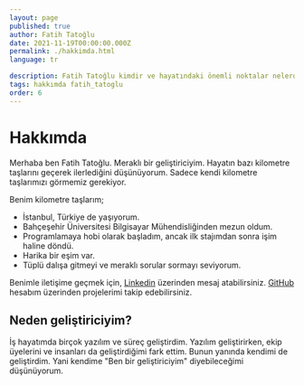 ```yaml
---
layout: page
published: true
author: Fatih Tatoğlu
date: 2021-11-19T00:00:00.000Z
permalink: ./hakkimda.html
language: tr

description: Fatih Tatoğlu kimdir ve hayatındaki önemli noktalar nelerdir.
tags: hakkımda fatih_tatoglu
order: 6
---
```


# Hakkımda

Merhaba ben Fatih Tatoğlu. Meraklı bir geliştiriciyim. Hayatın bazı kilometre taşlarını geçerek ilerlediğini düşünüyorum. Sadece kendi kilometre taşlarımızı görmemiz gerekiyor.

Benim kilometre taşlarım;

- İstanbul, Türkiye de yaşıyorum.
- Bahçeşehir Üniversitesi Bilgisayar Mühendisliğinden mezun oldum.
- Programlamaya hobi olarak başladım, ancak ilk stajımdan sonra işim haline döndü.
- Harika bir eşim var.
- Tüplü dalışa gitmeyi ve meraklı sorular sormayı seviyorum.

Benimle iletişime geçmek için, [Linkedin](https://www.linkedin.com/in/fatihtatoglu/ "Fatih Tatoğlu | LinkedIn") üzerinden mesaj atabilirsiniz. [GitHub](https://github.com/fatihtatoglu/ "fatihtatoglu (Fatih Tatoğlu)") hesabım üzerinden projelerimi takip edebilirsiniz.

## Neden geliştiriciyim?

İş hayatımda birçok yazılım ve süreç geliştirdim. Yazılım geliştirirken, ekip üyelerini ve insanları da geliştirdiğimi fark ettim. Bunun yanında kendimi de geliştirdim. Yani kendime "Ben bir geliştiriciyim" diyebileceğimi düşünüyorum.